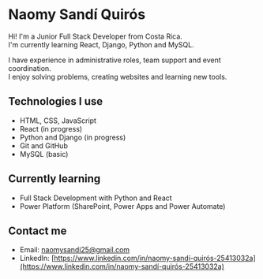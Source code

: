 # Naomy Sandí Quirós

Hi! I'm a Junior Full Stack Developer from Costa Rica.  
I'm currently learning React, Django, Python and MySQL.  

I have experience in administrative roles, team support and event coordination.  
I enjoy solving problems, creating websites and learning new tools.

## Technologies I use
- HTML, CSS, JavaScript
- React (in progress)
- Python and Django (in progress)
- Git and GitHub
- MySQL (basic)

## Currently learning
- Full Stack Development with Python and React
- Power Platform (SharePoint, Power Apps and Power Automate)

## Contact me
- Email: naomysandi25@gmail.com  
- LinkedIn: [https://www.linkedin.com/in/naomy-sandí-quirós-25413032a](https://www.linkedin.com/in/naomy-sandí-quirós-25413032a)
